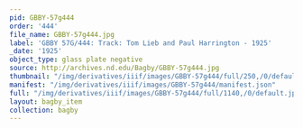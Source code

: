 ```yaml
---
pid: GBBY-57g444
order: '444'
file_name: GBBY-57g444.jpg
label: 'GBBY 57G/444: Track: Tom Lieb and Paul Harrington - 1925'
_date: '1925'
object_type: glass plate negative
source: http://archives.nd.edu/Bagby/GBBY-57g444.jpg
thumbnail: "/img/derivatives/iiif/images/GBBY-57g444/full/250,/0/default.jpg"
manifest: "/img/derivatives/iiif/images/GBBY-57g444/manifest.json"
full: "/img/derivatives/iiif/images/GBBY-57g444/full/1140,/0/default.jpg"
layout: bagby_item
collection: bagby
---
```

